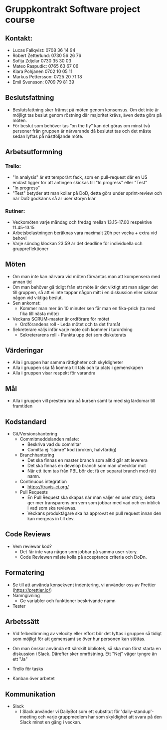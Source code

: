 # Gruppkontrakt Software project course 

## Kontakt:
* Lucas Fallqvist: 	0708 36 14 94
* Robert Zetterlund:	0730 56 26 76
* Sofija Zdjelar	0730 35 30 03
* Mateo Raspudic:	0765 63 67 06
* Klara Pohjanen	0702 10 05 11
* Markus Pettersson:	0725 20 71 18
* Emil Svensson:	0709 79 81 39

## Beslutsfattning
* Beslutsfattning sker främst på möten genom konsensus. Om det inte är möjligt tas beslut genom röstning där majoritet krävs, även detta görs på möten.
* För beslut som behöver tas “on the fly” kan det göras om minst två personer från gruppen är närvarande då beslutet tas och det måste sedan lyftas på nästföljande möte.



## Arbetsutformning

### Trello: 
* "In analysis" är ett temporärt fack, som en pull-request där en US endast ligger för att antingen skickas till "In progress" eller "Test"
* "In progress" 
* "Test" betyder att man kollar på DoD, detta görs under sprint-review och när DoD godkänns så är user storyn klar 

### Rutiner:
* Veckomöten varje måndag och fredag mellan 13.15-17.00 respektive 11.45-13.15
* Arbetsbelastningen beräknas vara maximalt 20h per vecka + extra vid behov!
* Varje söndag klockan 23:59 är det deadline för individuella och gruppreflektioner

## Möten 
* Om man inte kan närvara vid möten förväntas man att kompensera med annan tid 
* Om man behöver gå tidigt från ett möte är det viktigt att man säger det till gruppen, så att vi inte tappar någon mitt i en diskussion eller saknar någon vid viktiga beslut.
* Sen ankomst:
	* Kommer man mer än 10 minuter sen får man en fika-prick (ta med fika till nästa möte) 
* Veckans SCRUM-master är ordförare för mötet 
	* Ordförandens roll - Leda mötet och ta det framåt
* Sekreterare väljs inför varje möte och kommer i turordning
	* Sekreterarens roll - Punkta upp det som diskuterats

	


## Värderingar
* Alla i gruppen har samma rättigheter och skyldigheter
* Alla i gruppen ska få komma till tals och ta plats i gemenskapen
* Alla i gruppen visar respekt för varandra

## Mål
* Alla i gruppen vill prestera bra på kursen samt ta med sig lärdomar till framtiden


## Kodstandard
* Git/Versionshantering
	* Commitmeddelanden måste:
		* Beskriva vad du commitar
		* Comitta ej “sämre” kod (broken, halvfärdig)
	* Branchhantering
		* Det ska finnas en master branch som alltid går att leverera
		* Det ska finnas en develop branch som man utvecklar mot
		* När ett item tas från PBL bör det få en separat branch med rätt namn.
	* Continuous integration
		* https://travis-ci.org/	
	* Pull Requests
		* En Pull Request ska skapas när man väljer en user story, detta ger mer transparens om vem som jobbar med vad och en inblick i vad som ska reviewas.
		* Veckans produktägare ska ha approvat en pull request innan den kan mergeas in till dev.

## Code Reviews
* Vem reviewar kod?
	* Det får inte vara någon som jobbar på samma user-story.
	* Code Reviewen måste kolla på acceptance criteria och DoDn.

## Formatering
* Se till att använda konsekvent indentering, vi använder oss av Prettier (https://prettier.io/)
* Namngivning
	* Ge variabler och funktioner beskrivande namn
* Tester


## Arbetssätt
* Vid felbedömning av velocity eller effort bör det lyftas i gruppen så tidigt som möjligt för att gemensamt se över hur personen kan stöttas. 
* Om man önskar använda ett särskilt bibliotek, så ska man först starta en diskussion i Slack. Därefter sker omröstning. Ett "Nej" väger tyngre än ett "Ja"

* Trello för tasks
* Kanban över arbetet

## Kommunikation
* Slack
	* I Slack använder vi DailyBot som ett substitut för 'daily-standup'-meeting och varje gruppmedlem har som skyldighet att svara på den Slack minst en gång i veckan.
